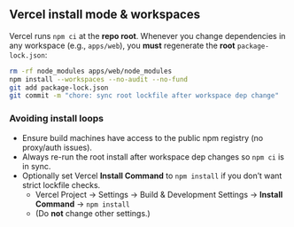 ## Vercel install mode & workspaces

Vercel runs `npm ci` at the **repo root**. Whenever you change dependencies in any workspace (e.g., `apps/web`), you **must** regenerate the **root** `package-lock.json`:

```bash
rm -rf node_modules apps/web/node_modules
npm install --workspaces --no-audit --no-fund
git add package-lock.json
git commit -m "chore: sync root lockfile after workspace dep change"
```

### Avoiding install loops
- Ensure build machines have access to the public npm registry (no proxy/auth issues).
- Always re-run the root install after workspace dep changes so `npm ci` is in sync.
- Optionally set Vercel **Install Command** to `npm install` if you don’t want strict lockfile checks.
  - Vercel Project → Settings → Build & Development Settings → **Install Command** → `npm install`
  - (Do **not** change other settings.)


